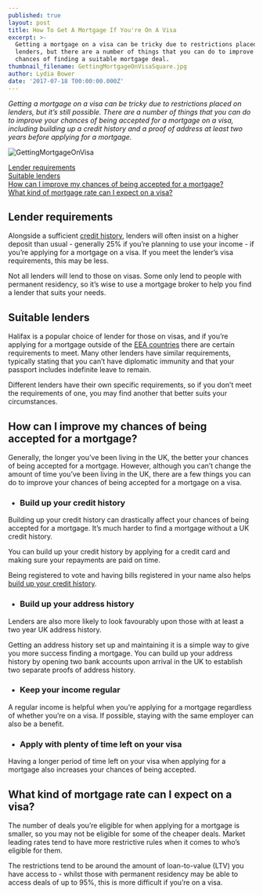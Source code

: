 ```yaml
---
published: true
layout: post
title: How To Get A Mortgage If You're On A Visa
excerpt: >-
  Getting a mortgage on a visa can be tricky due to restrictions placed on
  lenders, but there are a number of things that you can do to improve your
  chances of finding a suitable mortgage deal. 
thumbnail_filename: GettingMortgageOnVisaSquare.jpg
author: Lydia Bower
date: '2017-07-18 T00:00:00.000Z'
---
```

_Getting a mortgage on a visa can be tricky due to restrictions placed on lenders, but it’s still possible. There are a number of things that you can do to improve your chances of being accepted for a mortgage on a visa, including building up a credit history and a proof of address at least two years before applying for a mortgage._ 

![GettingMortgageOnVisa]({{site.baseurl}}/images/post_images/GettingMortgageOnVisa.jpg)

[Lender requirements](#lender-requirements)  
[Suitable lenders](#suitable-lenders)  
[How can I improve my chances of being accepted for a mortgage?](#how-can-i-improve-my-chances-of-being-accepted-for-a-mortgage)  
[What kind of mortgage rate can I expect on a visa?](#what-kind-of-mortgage-rate-can-i-expect-on-a-visa)  

## Lender requirements
Alongside a sufficient [credit history](https://trussle.com/blog/getting-a-mortgage-with-bad-credit#how-to-improve-your-credit-score "Improve your credit score"), lenders will often insist on a higher deposit than usual - generally 25% if you’re planning to use your income -  if you’re applying for a mortgage on a visa. If you meet the lender’s visa requirements, this may be less. 

Not all lenders will lend to those on visas. Some only lend to people with permanent residency, so it’s wise to use a mortgage broker to help you find a lender that suits your needs.    

## Suitable lenders
Halifax is a popular choice of lender for those on visas, and if you’re applying for a mortgage outside of the [EEA countries](https://www.gov.uk/eu-eea "list of EEA countries") there are certain requirements to meet. Many other lenders have similar requirements, typically stating that you can’t have diplomatic immunity and that your passport includes indefinite leave to remain. 

Different lenders have their own specific requirements, so if you don’t meet the requirements of one, you may find another that better suits your circumstances. 

## How can I improve my chances of being accepted for a mortgage?
Generally, the longer you’ve been living in the UK, the better your chances of being accepted for a mortgage. However, although you can’t change the amount of time you’ve been living in the UK, there are a few things you can do to improve your chances of being accepted for a mortgage on a visa. 

- ### Build up your credit history

Building up your credit history can drastically affect your chances of being accepted for a mortgage. It’s much harder to find a mortgage without a UK credit history. 

You can build up your credit history by applying for a credit card and making sure your repayments are paid on time.

Being registered to vote and having bills registered in your name also helps [build up your credit history](https://trussle.com/blog/getting-a-mortgage-with-bad-credit#how-to-improve-your-credit-score "Build up your credit history"). 

- ### Build up your address history

Lenders are also more likely to look favourably upon those with at least a two year UK address history. 

Getting an address history set up and maintaining it is a simple way to give you more success finding a mortgage. You can build up your address history by opening two bank accounts upon arrival in the UK to establish two separate proofs of address history. 

- ### Keep your income regular 

A regular income is helpful when you’re applying for a mortgage regardless of whether you’re on a visa. If possible, staying with the same employer can also be a benefit. 

- ### Apply with plenty of time left on your visa

Having a longer period of time left on your visa when applying for a mortgage also increases your chances of being accepted. 

## What kind of mortgage rate can I expect on a visa? 
The number of deals you’re eligible for when applying for a mortgage is smaller, so you may not be eligible for some of the cheaper deals. Market leading rates tend to have more restrictive rules when it comes to who’s eligible for them.

The restrictions tend to be around the amount of loan-to-value (LTV) you have access to - whilst those with permanent residency may be able to access deals of up to 95%, this is more difficult if you’re on a visa. 


